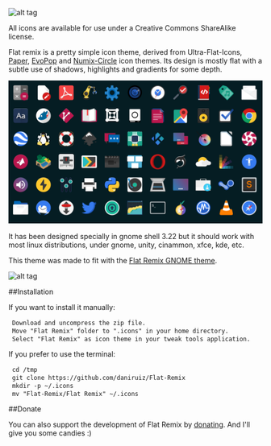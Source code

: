 ![alt tag](https://cdn.rawgit.com/daniruiz/Flat-Remix/master/Flat%20Remix/logo.png)


All icons are available for use under a Creative Commons ShareAlike license.

Flat remix is a pretty simple icon theme, derived from Ultra-Flat-Icons, [Paper](http://snwh.org/paper/), [EvoPop](https://github.com/solus-project/evopop-icon-theme) and [Numix-Circle](https://github.com/numixproject/numix-icon-theme-circle) icon themes. Its design is mostly flat with a subtle use of shadows, highlights and gradients for some depth.

![alt tag](https://raw.githubusercontent.com/daniruiz/Flat-Remix/master/Flat%20Remix/preview.png)

It has been designed specially in gnome shell 3.22 but it should work with most linux distributions, under gnome, unity, cinammon, xfce, kde, etc.

This theme was made to fit with the [Flat Remix GNOME theme](https://github.com/daniruiz/Super-Flat-Remix-GNOME-theme).

![alt tag](https://github.com/daniruiz/Flat-Remix-GNOME-theme/blob/master/Flat%20Remix/preview.png?raw=true)

##Installation

If you want to install it manually:

     Download and uncompress the zip file.
     Move "Flat Remix" folder to ".icons" in your home directory.
     Select "Flat Remix" as icon theme in your tweak tools application.

If you prefer to use the terminal:

     cd /tmp
     git clone https://github.com/daniruiz/Flat-Remix
     mkdir -p ~/.icons
     mv "Flat-Remix/Flat Remix" ~/.icons

##Donate

You can also support the development of Flat Remix by [donating](https://www.paypal.com/cgi-bin/webscr?cmd=_s-xclick&hosted_button_id=7LEWLS78EAJGJ). And I'll give you some candies :)
